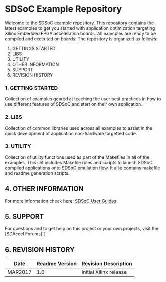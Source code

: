 SDSoC Example Repository
===========================

Welcome to the SDSoC example repository. This repository contains the latest examples to get you started with application optimization targeting Xilinx Embedded FPGA acceleration boards. All examples are ready to be compiled and executed on boards. The repository is organized as follows:

1. GETTINGS STARTED
2. LIBS
3. UTILITY
4. OTHER INFORMATION
5. SUPPORT
6. REVISION HISTORY


### 1. GETTING STARTED

Collection of examples geared at teaching the user best practices in how to use different features of SDSoC and start on their own application. 

### 2. LIBS

Collection of common libraries used across all examples to assist in the quick development of application non-hardware targetted code. 

### 3. UTILITY

Collection of utility functions used as part of the Makefiles in all of the examples. This set includes Makefile rules and scripts to launch SDSoC compiled applications onto SDSoC emulation flow. It also contains makefile and readme generation scripts. 


## 4. OTHER INFORMATION

For more information check here:
[SDSoC User Guides][]

## 5. SUPPORT
For questions and to get help on this project or your own projects, visit the [SDAccel Forums][].

## 6. REVISION HISTORY

Date    | Readme Version | Revision Description
--------|----------------|-------------------------
MAR2017 | 1.0            | Initial Xilinx release



[SDSoC Forums]: https://forums.xilinx.com/t5/SDSoC-Development-Environment/bd-p/sdsoc
[SDSoC User Guides]: https://www.xilinx.com/support/documentation/sw_manuals/xilinx2016_4/ug1027-sdsoc-user-guide.pdf


